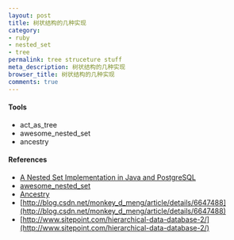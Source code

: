 ```yaml
---
layout: post
title: 树状结构的几种实现
category:
- ruby
- nested_set
- tree
permalink: tree struceture stuff
meta_description: 树状结构的几种实现
browser_title: 树状结构的几种实现
comments: true
---
```


#### Tools

- act_as_tree
- awesome_nested_set
- ancestry

#### References

- [A Nested Set Implementation in Java and PostgreSQL](http://threebit.net/tutorials/nestedset/tutorial1.html)
- [awesome_nested_set](https://github.com/collectiveidea/awesome_nested_set/wiki/_pages)
- [Ancestry](https://github.com/stefankroes/ancestry)
- [http://blog.csdn.net/monkey_d_meng/article/details/6647488](http://blog.csdn.net/monkey_d_meng/article/details/6647488)
- [http://www.sitepoint.com/hierarchical-data-database-2/](http://www.sitepoint.com/hierarchical-data-database-2/)
